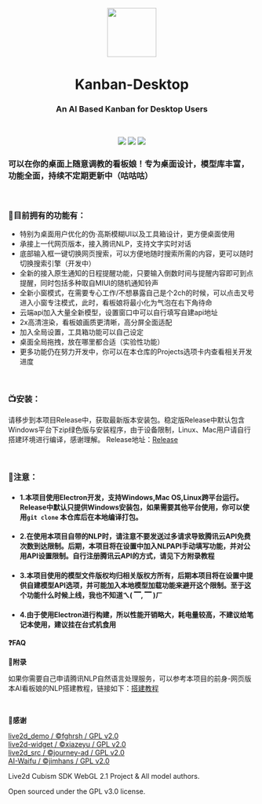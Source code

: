 <p align="center">
<img src="./assets/app.ico" width=100px height=100px></p>
<h1 align="center"> Kanban-Desktop </h1>
<h3 align="center"> An AI Based Kanban for Desktop Users </h3>
<br/>
<p align="center">
<img src="https://img.shields.io/badge/Version-2.0.0 Stable-red.svg?style=flat-square">
<img src="https://img.shields.io/badge/Electron-16.0.7-blue.svg?style=flat-square">
<img src="https://img.shields.io/badge/License-GPL-purple.svg?style=flat-square">
</p>

### 可以在你的桌面上随意调教的看板娘！专为桌面设计，模型库丰富，功能全面，持续不定期更新中（咕咕咕）

<br/>

### 🎰目前拥有的功能有：

- 特别为桌面用户优化的伪·高斯模糊UI以及工具箱设计，更方便桌面使用
- 承接上一代网页版本，接入腾讯NLP，支持文字实时对话
- 底部输入框一键切换网页搜索，可以方便地随时搜索所需的内容，更可以随时切换搜索引擎（开发中）
- 全新的接入原生通知的日程提醒功能，只要输入倒数时间与提醒内容即可到点提醒，同时包括多种取自MIUI的随机通知铃声
- 全新小窗模式，在需要专心工作/不想暴露自己是个2ch的时候，可以点击叉号进入小窗专注模式，此时，看板娘将最小化为气泡在右下角待命
- 云端api加入大量全新模型，设置窗口中可以自行填写自建api地址
- 2x高清渲染，看板娘画质更清晰，高分屏全面适配
- 加入全局设置，工具箱功能可以自己设定
- 桌面全局拖拽，放在哪里都合适（实验性功能）
- 更多功能仍在努力开发中，你可以在本仓库的Projects选项卡内查看相关开发进度

<br/>

### 📺安装：
请移步到本项目Release中，获取最新版本安装包。稳定版Release中默认包含Windows平台下zip绿色版与安装程序，由于设备限制，Linux、Mac用户请自行搭建环境进行编译，感谢理解。
Release地址：[Release](https://github.com/JimHans/kanban-desktop/releases)

<br/>

### 🔴注意：
- #### 1.本项目使用Electron开发，支持Windows,Mac OS,Linux跨平台运行。Release中默认只提供Windows安装包，如果需要其他平台使用，你可以使用`git clone` 本仓库后在本地编译打包。
- #### 2.在使用本项目自带的NLP时，请注意不要发送过多请求导致腾讯云API免费次数到达限制。后期，本项目将在设置中加入NLPAPI手动填写功能，并对公用API设置限制。自行注册腾讯云API的方式，请见下方附录教程
- #### 3.本项目使用的模型文件版权均归相关版权方所有，后期本项目将在设置中提供自建模型API选项，并可能加入本地模型加载功能来避开这个限制。至于这个功能什么时候上线，我也不知道ㄟ( ▔, ▔ )ㄏ
- #### 4.由于使用Electron进行构建，所以性能开销略大，耗电量较高，不建议给笔记本使用，建议挂在台式机食用

**❓FAQ**

**📝附录**

如果你需要自己申请腾讯NLP自然语言处理服务，可以参考本项目的前身-网页版本AI看板娘的NLP搭建教程，链接如下：[搭建教程](https://github.com/JimHans/AI-waifu)

<br/>

**🧡感谢**

[live2d_demo / ©fghrsh / GPL v2.0][1]  
[live2d-widget / ©xiazeyu / GPL v2.0][2]  
[live2d_src / ©journey-ad / GPL v2.0][3]    
[AI-Waifu / ©jimhans / GPL v2.0][4]  

Live2d Cubism SDK WebGL 2.1 Project & All model authors.

Open sourced under the GPL v3.0 license.


  [1]: https://github.com/fghrsh/live2d_demo
  [2]: https://github.com/xiazeyu/live2d-widget.js
  [3]: https://github.com/journey-ad/live2d_src
  [4]: https://github.com/JimHans/AI-waifu